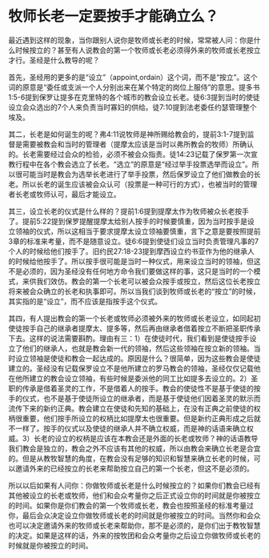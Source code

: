# 牧师长老一定要按手才能确立么？



<p>最近遇到这样的现象，当你跟别人说你是牧师或长老的时候，常常被人问：你是什么时候按立的？甚至有人说教会的第一个牧师或长老必须得外来的牧师或长老按立才行。圣经是什么教导的呢？</p>

<p>首先，圣经用的更多的是“设立”（appoint,ordain）这个词，而不是“按立”。这个词的原意是“委任或支派一个人分别出来在某个特定的岗位上服侍”的意思。提多书1:5-6提到保罗让提多在克里特的各个城市的教会设立长老。徒6:3提到当时的使徒设立会众选出的7个人来负责当时寡妇的供给。徒7:10提到法老委任约瑟管理整个埃及。</p>

<p>其二，长老是如何诞生的呢？弗4:11说牧师是神所赐给教会的，提前3:1-7提到监督是需要被教会和当时的管理者（提摩太应该是当时以弗所教会的牧师）所确认的。长老需要经过会众的检验，必须不被会众指责。徒14:23记载了保罗第一次宣教行程中在各个教会选立了长老。“选立”的原意是“经过举手投票选举而设立”。所以很可能当时是教会为选举长老进行了举手投票，然后保罗设立了他们做教会的长老。所以长老的诞生应该被会众认可（投票是一种可行的方式），也被当时的管理者长老或牧师认可，最后才能设立。</p>

<p>其三，设立长老的仪式是什么样的？提前1:6提到提摩太作为牧师被众长老按手了。提前5:22提到保罗提醒提摩太给别人按手的时候要慎重，因为当时按手是设立领袖的仪式，所以这相当于要求提摩太设立领袖要慎重，言下之意是要按照提前3章的标准来考量，而不是随意设立。徒6:6提到使徒们设立当时负责管理凡事的7个人的时候给他们按手了。旧约民27:18-23提到摩西设立约书亚作为他的继承人的时候给他按手了。所以按手很可能是当时一种仪式，用来设立当时的领袖，但这不是必须的，因为圣经没有任何地方命令我们要做这样的事，这只是当时的一个模式，来供我们效仿。教会的第一个长老可以被会众按手或按立，然后这位长老按立将来被会众确立的长老和执事即可。所以当我们谈到牧师或长老的“按立”的时候，其实指的是“设立”，而不应该是指按手这个仪式。</p>

<p>其四，有人提出教会的第一个长老或牧师必须被外来的牧师或长老设立，如同起初使徒按手自己的继承者提摩太、提多等，然后再由继承者借着按立不断把圣职传承下去。这样的说法需要斟酌。理由有三：1）在使徒时代，我们看到是使徒按手设立了他们的继承人，也就是教会新一代的领袖，然后这些领袖在按立新的领袖。当时设立领袖是使徒和教会一起达成的。原因是什么？很简单，因为这些教会是使徒建立的。圣经没有记载保罗设立不是他所建立的罗马教会的领袖，圣经仅仅记载他在他所建立的教会设立领袖，有些时候是委派他的同工比如提多去设立的。2）圣职的传承是借着圣灵的工作，不是借着人的按手。教会的使徒性不是基于使徒的按手的仪式，也不是基于使徒所设立的继承者，而是基于使徒他们因着圣灵的默示而流传下来的新约正典。教会建立在使徒和先知的基础上，在没有正典之前使徒的权柄很重要，他们按手所设立的权柄比如提摩太也很重要。但是新约正典形成之后就不一样了。按手的仪式以及使徒的继承人并不确立权威，而是神的话语来确立权威。3）长老的设立的权柄是应该在本教会还是外面的长老或牧师？神的话语教导我们教会是独立的，教会之外不应该有其他的权威，所以由教会来确立长老是合宜的。但是从教牧智慧的角度，在教会没有足够的知识和智慧来确立长老的时候，可以邀请外来的已经按立的长老来帮助按立自己的第一个长老，但这不是必须的。</p>

<p>所以以后如果有人问你：你做牧师或长老是什么时候按立的？如果你们教会已经有其他被设立的长老或牧师，他们和会众考量你之后正式设立你的时间就是你被按立的时间。如果你是你们教会的第一个牧师或长老，教会也按照圣经的标准考量过你，最后会众决定设立你做牧师或长老的时间就是你被按立的时间。当然你和会众也可以决定邀请外来的牧师或长老来帮助你，那不是必须的，是你们出于教牧智慧的决定。如果是这样的话，外来的按牧团和会众考量你之后设立你做牧师或长老的时候就是你被按立的时间。</p>